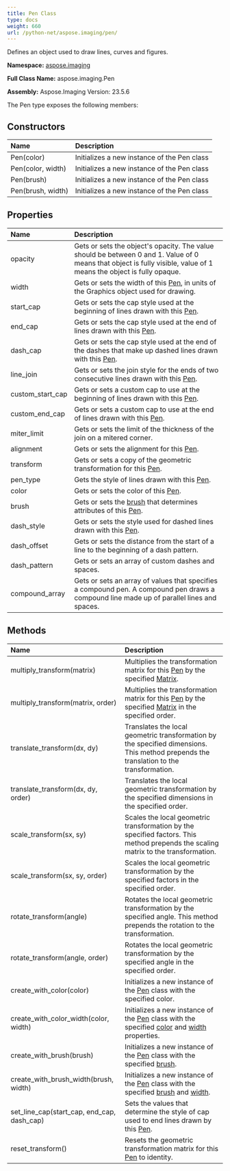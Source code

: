 ```yaml
---
title: Pen Class
type: docs
weight: 660
url: /python-net/aspose.imaging/pen/
---
```


Defines an object used to draw lines, curves and figures.

**Namespace:** [aspose.imaging](/imaging/python-net/aspose.imaging/)

**Full Class Name:** aspose.imaging.Pen

**Assembly:**  Aspose.Imaging Version: 23.5.6

The Pen type exposes the following members:
## **Constructors**
|**Name**|**Description**|
| :- | :- |
|Pen(color)|Initializes a new instance of the Pen class|
|Pen(color, width)|Initializes a new instance of the Pen class|
|Pen(brush)|Initializes a new instance of the Pen class|
|Pen(brush, width)|Initializes a new instance of the Pen class|
## **Properties**
|**Name**|**Description**|
| :- | :- |
|opacity|Gets or sets the object's opacity. The value should be between 0 and 1. Value of 0 means that object is fully visible, value of 1 means the object is fully opaque.|
|width|Gets or sets the width of this [Pen](/imaging/python-net/aspose.imaging/pen/), in units of the Graphics object used for drawing.|
|start_cap|Gets or sets the cap style used at the beginning of lines drawn with this [Pen](/imaging/python-net/aspose.imaging/pen/).|
|end_cap|Gets or sets the cap style used at the end of lines drawn with this [Pen](/imaging/python-net/aspose.imaging/pen/).|
|dash_cap|Gets or sets the cap style used at the end of the dashes that make up dashed lines drawn with this [Pen](/imaging/python-net/aspose.imaging/pen/).|
|line_join|Gets or sets the join style for the ends of two consecutive lines drawn with this [Pen](/imaging/python-net/aspose.imaging/pen/).|
|custom_start_cap|Gets or sets a custom cap to use at the beginning of lines drawn with this [Pen](/imaging/python-net/aspose.imaging/pen/).|
|custom_end_cap|Gets or sets a custom cap to use at the end of lines drawn with this [Pen](/imaging/python-net/aspose.imaging/pen/).|
|miter_limit|Gets or sets the limit of the thickness of the join on a mitered corner.|
|alignment|Gets or sets the alignment for this [Pen](/imaging/python-net/aspose.imaging/pen/).|
|transform|Gets or sets a copy of the geometric transformation for this [Pen](/imaging/python-net/aspose.imaging/pen/).|
|pen_type|Gets the style of lines drawn with this [Pen](/imaging/python-net/aspose.imaging/pen/).|
|color|Gets or sets the color of this [Pen](/imaging/python-net/aspose.imaging/pen/).|
|brush|Gets or sets the [brush](/imaging/python-net/aspose.imaging/pen/) that determines attributes of this [Pen](/imaging/python-net/aspose.imaging/pen/).|
|dash_style|Gets or sets the style used for dashed lines drawn with this [Pen](/imaging/python-net/aspose.imaging/pen/).|
|dash_offset|Gets or sets the distance from the start of a line to the beginning of a dash pattern.|
|dash_pattern|Gets or sets an array of custom dashes and spaces.|
|compound_array|Gets or sets an array of values that specifies a compound pen. A compound pen draws a compound line made up of parallel lines and spaces.|
## **Methods**
|**Name**|**Description**|
| :- | :- |
|multiply_transform(matrix)|Multiplies the transformation matrix for this [Pen](/imaging/python-net/aspose.imaging/pen/) by the specified [Matrix](/imaging/python-net/aspose.imaging/matrix/).|
|multiply_transform(matrix, order)|Multiplies the transformation matrix for this [Pen](/imaging/python-net/aspose.imaging/pen/) by the specified [Matrix](/imaging/python-net/aspose.imaging/matrix/) in the specified order.|
|translate_transform(dx, dy)|Translates the local geometric transformation by the specified dimensions. This method prepends the translation to the transformation.|
|translate_transform(dx, dy, order)|Translates the local geometric transformation by the specified dimensions in the specified order.|
|scale_transform(sx, sy)|Scales the local geometric transformation by the specified factors. This method prepends the scaling matrix to the transformation.|
|scale_transform(sx, sy, order)|Scales the local geometric transformation by the specified factors in the specified order.|
|rotate_transform(angle)|Rotates the local geometric transformation by the specified angle. This method prepends the rotation to the transformation.|
|rotate_transform(angle, order)|Rotates the local geometric transformation by the specified angle in the specified order.|
|create_with_color(color)|Initializes a new instance of the [Pen](/imaging/python-net/aspose.imaging/pen/) class with the specified color.|
|create_with_color_width(color, width)|Initializes a new instance of the [Pen](/imaging/python-net/aspose.imaging/pen/) class with the specified [color](/imaging/python-net/aspose.imaging/pen/) and [width](/imaging/python-net/aspose.imaging/pen/) properties.|
|create_with_brush(brush)|Initializes a new instance of the [Pen](/imaging/python-net/aspose.imaging/pen/) class with the specified [brush](/imaging/python-net/aspose.imaging/pen/).|
|create_with_brush_width(brush, width)|Initializes a new instance of the [Pen](/imaging/python-net/aspose.imaging/pen/) class with the specified [brush](/imaging/python-net/aspose.imaging/pen/) and [width](/imaging/python-net/aspose.imaging/pen/).|
|set_line_cap(start_cap, end_cap, dash_cap)|Sets the values that determine the style of cap used to end lines drawn by this [Pen](/imaging/python-net/aspose.imaging/pen/).|
|reset_transform()|Resets the geometric transformation matrix for this [Pen](/imaging/python-net/aspose.imaging/pen/) to identity.|
